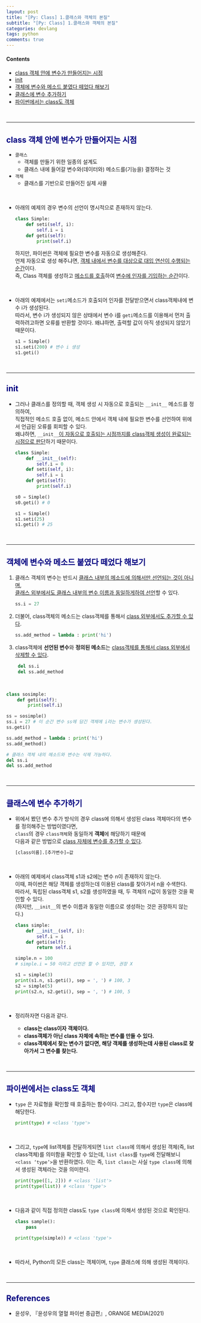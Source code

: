 ```yaml
---
layout: post
title: "[Py: Class] 1.클래스와 객체의 본질"
subtitle: "[Py: Class] 1.클래스와 객체의 본질"
categories: devlang
tags: python
comments: true
---
```

#### Contents
- [class 객체 안에 변수가 만들어지는 시점](#class-객체-안에-변수가-만들어지는-시점)
- [init](#init)
- [객체에 변수와 메소드 붙였다 떼었다 해보기](#객체에-변수와-메소드-붙였다-떼었다-해보기)
- [클래스에 변수 추가하기](#클래스에-변수-추가하기)
- [파이썬에서는 class도 객체](#파이썬에서는-class도-객체)

<br>

---

## <span style="color:navy">class 객체 안에 변수가 만들어지는 시점<span>

- `클래스`
  - 객체를 만들기 위한 일종의 설계도
  - 클래스 내에 들어갈 변수와(데이터와) 메소드를(기능을) 결정하는 것
- `객체`
  - 클래스를 기반으로 만들어진 실제 사물

<br>

- 아래의 예제의 경우 변수의 선언이 명시적으로 존재하지 않는다.

    ```python
    class Simple:
        def seti(self, i):
            self.i = i
        def geti(self):
            print(self.i)
    ```

    하지만, 파이썬은 객체에 필요한 변수를 자동으로 생성해준다.<br>
언제 자동으로 생성 해주냐면, <u>객체 내에서 변수를 대상으로 대입 연산이 수행되는 순간</u>이다.<br>
즉, Class 객체를 생성하고 <u>메소드를 호출</u>하여 <u>변수에 인자를 기입하는 순간</u>이다.

<br>

- 아래의 예제에서는 `seti`메소드가 호출되어 인자를 전달받으면서 class객체내에 변수 i가 생성된다.<br>
따라서, 변수 i가 생성되지 않은 상태에서 변수 i를 `geti`메소드를 이용해서 먼저 출력하려고하면 오류를 반환할 것이다. 왜냐하면, 출력할 값이 아직 생성되지 않았기 때문이다.

    ```python
    s1 = Simple() 
    s1.seti(200) # 변수 i 생성
    s1.geti()
    ```

<br>

---

## <span style="color:navy">init<span>

- 그러나 클래스를 정의할 때, 객체 생성 시 자동으로 호출되는 `__init__` 메소드를 정의하여, <br>
직접적인 메소드 호출 없이, 메소드 안에서 객체 내에 필요한 변수를 선언하여 위에서 언급된 오류를 회피할 수 있다.<br>
왜냐하면, `__init__`<u>이 자동으로 호출되는 시점까지를 class객체 생성이 완료되는 시점으로 판단</u>하기 때문이다.

    ```python
    class Simple:
        def __init__(self):
            self.i = 0
        def seti(self, i):
            self.i = i
        def geti(self):
            print(self.i)
    
    s0 = Simple()
    s0.geti() # 0 
    
    s1 = Simple()
    s1.seti(25)
    s1.geti() # 25
    ```
    

<br>

---

## <span style="color:navy">객체에 변수와 메소드 붙였다 떼었다 해보기<span>

1. 클래스 객체의 변수는 반드시 <u>클래스 내부의 메소드에 의해서만 선언되는 것이 아니며</u>,<br>
<u>클래스 외부에서도 클래스 내부의 변수 이름과 동일하게하여 선언</u>할 수 있다.
    ```python
    ss.i = 27
     ``` 
   
2. 더불어, class객체의 메소드는 class객체를 통해서 <u>class 외부에서도 추가할 수 있다</u>.
    ```python
    ss.add_method = lambda : print('hi')
    ```
3. class객체에 **선언된 변수**와 **정의된 메소드**는 <u>class객체를 통해서 class 외부에서 삭제할 수 있다</u>.
   ```python 
    del ss.i
    del ss.add_method
    ```

<br>

```python
class sosimple:
    def geti(self):
        print(self.i)

ss = sosimple()
ss.i = 27 # 이 순간 변수 ss에 담긴 객체에 i라는 변수가 생성된다.
ss.geti()

ss.add_method = lambda : print('hi')
ss.add_method()

# 클래스 객체 내의 메소드와 변수는 삭제 가능하다.
del ss.i
del ss.add_method
```

<br>

---

## <span style="color:navy">클래스에 변수 추가하기<span>

- 위에서 봤던 변수 추가 방식의 경우  class에 의해서 생성된 class 객체마다의 변수를 정의해주는 방법이였다면,<br>
`class`의 경우 `class객체`와 동일하게 **객체**에 해당하기 때문에<br>
다음과 같은 방법으로 <u>class 자체에 변수를 추가할 수 있다</u>.
    ```python
    [class이름].[추가변수]=값
    ```

<br>

- 아래의 예제에서 class객체 s1과 s2에는 변수 n이 존재하지 않는다.<br>
이때, 파이썬은 해당 객체를 생성하는데 이용된 class를 찾아가서 n을 수색한다.<br>
따라서, 독립된 class객체 s1, s2를 생성하였을 때, 두 객체의 n값이 동일한 것을 확인할 수 있다. <br>
(하지만, `__init__`의 변수 이름과 동일한 이름으로 생성하는 것은 권장하지 않는다.)

    ```python
    class simple:
        def __init__(self, i):
            self.i = i
        def geti(self):
            return self.i
    
    simple.n = 100
    # simple.i = 50 이라고 선언은 할 수 있지만, 권장 X
    
    s1 = simple(3)
    print(s1.n, s1.geti(), sep = ', ') # 100, 3
    s2 = simple(5)
    print(s2.n, s2.geti(), sep = ', ') # 100, 5
    ```

<br>

- 정리하자면 다음과 같다.

  - **class는 class이자 객체이다.**
  - **class객체가 아닌 class 자체에 속하는 변수를 만들 수 있다.**
  - **class객체에서 찾는 변수가 없다면, 해당 객체를 생성하는데 사용된 class로 찾아가서 그 변수를 찾는다.**

<br>

---

## <span style="color:navy">파이썬에서는 class도 객체<span>

- `type` 은 자료형을 확인할 때 호출하는 함수이다. 그리고, 함수지만  `type`은 class에 해당한다.
    ```python
    print(type) # <class 'type'>
    ```

<br>

- 그리고, `type`에  list객체를 전달하게되면 `list class`에 의해서 생성된 객체(즉, list class객체)를 의미함을 확인할 수 있는데,
`list class`를 `type`에 전달해보니 `<class ‘type’>`을 반환하였다.
이는 즉, `list class`는 사실 `type class`에 의해서 생성된 객체라는 것을 의미한다.
    
    ```python
    print(type([1, 2])) # <class 'list'>
    print(type(list)) # <class 'type'>
    ```

<br>

- 다음과 같이 직접 정의한 class도 `type class`에 의해서 생성된 것으로 확인된다.

    ```python
    class sample():
        pass
    
    print(type(simple)) # <class 'type'>
    ```

<br>

- 따라서, Python의 모든 class는 객체이며, `type` 클래스에 의해 생성된 객체이다.

<br>

---


## <span style="color:navy">References<span>
- 윤성우, 『윤성우의 열혈 파이썬 중급편』, ORANGE MEDIA(2021)
